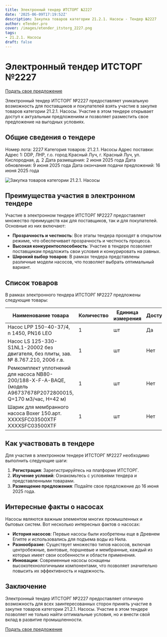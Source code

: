 ```yaml
---
title: Электронный тендер ИТСТОРГ №2227
date: '2025-06-09T17:19:52Z'
description: Закупка товаров категории 21.2.1. Насосы - Тендер №2227
author: eTender.pro
cover: /images/etender_itstorg_2227.png
tags:
- 21.2.1. Насосы
draft: false
---
```

# Электронный тендер ИТСТОРГ №2227

[Подать свое предложение](https://itstorg.ru/tender-2227?utm_source=etender)

Электронный тендер ИТСТОРГ №2227 предоставляет уникальную возможность для поставщиков и покупателей взять участие в закупке товаров категории 21.2.1. Насосы. Участие в этом тендере открывает доступ к актуальным предложениям и позволяет разместить свое предложение на выгодных условиях.

## Общие сведения о тендере

Номер лота: 2227
Категория товаров: 21.2.1. Насосы
Адрес поставки: Адрес 1: DDP, ЛНР, г.о. город Красный Луч, г. Красный Луч, ул. Кислородная, д. 2
Дата размещения: 2 июня 2025 года
Дата обновления: 9 июня 2025 года
Дата окончания подачи предложений: 16 июня 2025 года

![Закупка товаров категории 21.2.1. Насосы](/images/etender_itstorg_2227.png)

## Преимущества участия в электронном тендере

Участие в электронном тендере ИТСТОРГ №2227 предоставляет множество преимуществ как для поставщиков, так и для покупателей. Основные из них включают:

- **Прозрачность и честность**: Все этапы тендера проходят в открытом режиме, что обеспечивает прозрачность и честность процесса.
- **Высокая конкурентоспособность**: Участие в тендере позволяет поставщикам предложить свои условия и конкурировать на равных.
- **Широкий выбор товаров**: В рамках тендера представлены различные модели насосов, что позволяет выбрать оптимальный вариант.

## Список товаров

В рамках электронного тендера ИТСТОРГ №2227 предложены следующие товары:

| Наименование товара | Количество | Единица измерения | Доступность |
|----------------------|------------|-------------------|-------------|
| Насос LPP 150-40-37/4, n 1450, PN16 LEO | 1 | шт | Да |
| Насос LS 125-330-S1NL1-20002 без двигателя, без плиты, зав. № 8.767.210, 2006 г.в. | 1 | шт | Нет |
| Ремкомплект уплотнений для насоса NB80-200/188-X-F-A-BAQE, (модель А96737678Р2072800015, Q=170 м3/час, Н=42 м) | 1 | шт | Нет |
| Шарик для мембранного насоса Boxer 150.арт. XXXXSFC03500XTF XXXXSFC03500XTF | 1 | шт | Нет |

## Как участвовать в тендере

Для участия в электронном тендере ИТСТОРГ №2227 необходимо выполнить следующие шаги:

1. **Регистрация**: Зарегистрируйтесь на платформе ИТСТОРГ.
2. **Изучение условий**: Ознакомьтесь с условиями тендера и представленными товарами.
3. **Размещение предложения**: Подайте свое предложение до 16 июня 2025 года.

## Интересные факты о насосах

Насосы являются важным элементом многих промышленных и бытовых систем. Вот несколько интересных фактов о насосах:

- **История насосов**: Первые насосы были изобретены еще в Древнем Египте и использовались для подъема воды из Нила.
- **Разнообразие**: Существует множество типов насосов, включая центробежные, винтовые, поршневые и мембранные, каждый из которых имеет свои особенности и области применения.
- **Инновации**: Современные насосы оснащены высокотехнологичными компонентами, что позволяет значительно повысить их эффективность и надежность.

## Заключение

Электронный тендер ИТСТОРГ №2227 предоставляет отличную возможность для всех заинтересованных сторон принять участие в закупке товаров категории 21.2.1. Насосы. Участие в этом тендере позволяет не только найти оптимальные условия, но и внести свой вклад в развитие промышленности.

[Подать свое предложение](https://itstorg.ru/tender-2227?utm_source=etender)
